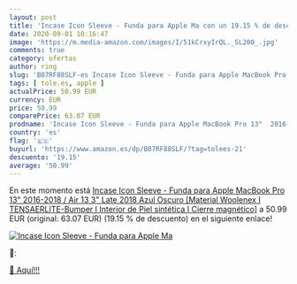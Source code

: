 ```yaml
---
layout: post
title: 'Incase Icon Sleeve - Funda para Apple Ma con un 19.15 % de descuento'
date: 2020-09-01 10:16:47
image: 'https://m.media-amazon.com/images/I/51kCrxyIrQL._SL200_.jpg'
comments: true
category: ofertas
author: ring
slug: 'B07RF88SLF-es Incase Icon Sleeve - Funda para Apple MacBook Pro 13"...'
tags: [ tole.es, apple ]
actualPrice: 50.99 EUR
currency: EUR
price: 50.99
comparePrice: 63.07 EUR
prodname: 'Incase Icon Sleeve - Funda para Apple MacBook Pro 13"  2016-2018  / Air 13 3"  Late 2018   Azul Oscuro [Material Woolenex I TENSAERLITE-Bumper I Interior de Piel sintética I Cierre magnético]'
country: 'es'
flag: '🇪🇸'
buyurl: 'https://www.amazon.es/dp/B07RF88SLF/?tag=tolees-21'
descuento: '19.15'
average: '50.99'
---
```


En este momento está [Incase Icon Sleeve - Funda para Apple MacBook Pro 13"  2016-2018  / Air 13 3"  Late 2018   Azul Oscuro [Material Woolenex I TENSAERLITE-Bumper I Interior de Piel sintética I Cierre magnético]](https://www.amazon.es/dp/B07RF88SLF/?tag=tolees-21) a 50.99 EUR (original: 63.07 EUR) (19.15 %  de descuento) en el siguiente enlace!

[![Incase Icon Sleeve - Funda para Apple Ma](https://m.media-amazon.com/images/I/51kCrxyIrQL._SL200_.jpg)](https://www.amazon.es/dp/B07RF88SLF/?tag=tolees-21)

🔎:


[🛒 Aquí!!!](https://www.amazon.es/dp/B07RF88SLF/?tag=tolees-21)
